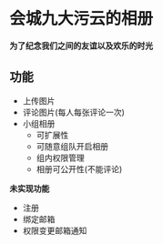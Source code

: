 # 会城九大污云的相册

**为了纪念我们之间的友谊以及欢乐的时光**

## 功能

* 上传图片
* 评论图片(每人每张评论一次)
* 小组相册
	* 可扩展性
	* 可随意组队开启相册
	* 组内权限管理
	* 相册可公开性(不能评论)
	
**未实现功能**

* 注册
* 绑定邮箱
* 权限变更邮箱通知